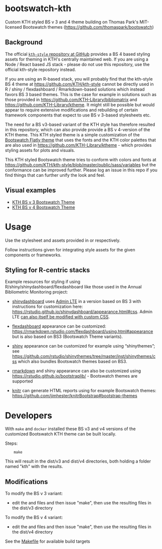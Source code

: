 # bootswatch-kth

Custom KTH styled BS v 3 and 4 theme building on Thomas Park's MIT-licensed Bootswatch themes (https://github.com/thomaspark/bootswatch)

## Background

The official [`kth-style` repository at GitHub](https://github.com/KTH/kth-style) provides a BS 4 based styling assets for theming in KTH's centrally maintained web. If you are using a Node / React based JS stack - please do not use this repository, use the official kth-style repository instead.

If you are using an R-based stack, you will probably find that the kth-style BS 4 theme at https://github.com/KTH/kth-style cannot be directly used in R / shiny / flexdashboard / Rmarkdown-based solutions which instead favors BS 3 based themes. This is the case for example in solutions such as those provided in https://github.com/KTH-Library/bibliomatrix and https://github.com/KTH-Library/ktheme. It might still be possible but would appear to require extensive modifications and rebuilding of certain framework components that expect to use BS v 3-based stylesheets etc. 

The need for a BS v3-based variant of the KTH style has therefore resulted in this repository, which can also provide provide a BS v 4-version of the KTH theme. This KTH styled theme is a simple customization of the [Bootswatch Flatly theme](https://bootswatch.com/flatly/) that uses the fonts and the KTH color palettes that are also used in https://github.com/KTH-Library/ktheme - which provides styling assets for plots and visuals. 

This KTH styled Bootswatch theme tries to conform with colors and fonts at https://github.com/KTH/kth-style/blob/master/public/sass/variables but the conformance can be improved further. Please log an issue in this repo if you find things that can further unify the look and feel. 

## Visual examples

- [KTH BS v 3 Bootswatch Theme](https://KTH-Library.github.io/bootswatch-kth/v3)
- [KTH BS v 4 Bootswatch Theme](https://KTH-Library.github.io/bootswatch-kth/v4)

# Usage

Use the stylesheet and assets provided in [](dist/v3/kth) or [](dist/v4/kth) respectively.

Follow instructions given for integrating style assets for the given components or frameworks.

## Styling for R-centric stacks

Example resources for styling if using R/shiny/shinydashboard/flexdashboard like those used in the Annual Bibliometric Monitoring project:

- [shinydashboard](https://rstudio.github.io/shinydashboard/) uses [Admin LTE](https://adminlte.io) in a version based on BS 3 with instructions for customization here: https://rstudio.github.io/shinydashboard/appearance.html#css. Admin LTE [can also itself be modified with custom CSS](https://adminlte.io/blog/customizing-and-downsizing-adminlte-to-match-your-businsess).

- [flexdashboard](https://rmarkdown.rstudio.com/flexdashboard/) appearance can be customized: https://rmarkdown.rstudio.com/flexdashboard/using.html#appearance but is also based on BS3 (Bootswatch Theme variants).

- [shiny](https://shiny.rstudio.com/) appearance can be customized for example using “shinythemes”; see https://github.com/rstudio/shinythemes/tree/master/inst/shinythemes/css which also bundles Bootswatch themes based on BS3.

- [rmarkdown](https://rmarkdown.rstudio.com/) and shiny appearance can also be customized using https://rstudio.github.io/bootstraplib/ - Bootswatch themes are supported

- [knitr](https://en.wikipedia.org/wiki/Knitr) can generate HTML reports using for example Bootswatch themes: https://github.com/jimhester/knitrBootstrap#bootstrap-themes

# Developers

With `make` and `docker` installed these BS v3 and v4 versions of the customized Bootswatch KTH theme can be built locally. 

Steps:

		make

This will result in the dist/v3 and dist/v4 directories, both holding a folder named "kth" with the results.

## Modifications

To modify the BS v 3 variant:

- edit the [](v3/kth/bootswatch.less) and [](v3/kth/variables.less) files and then issue "make", then use the resulting files in the dist/v3 directory

To modify the BS v 4 variant:

- edit the [](v4/dist/kth/_bootswatch.scss) and [](v4/dist/kth/_variables.scss) files and then issue "make", then use the resulting files in the dist/v4 directory

See the [Makefile](Makefile) for available build targets


